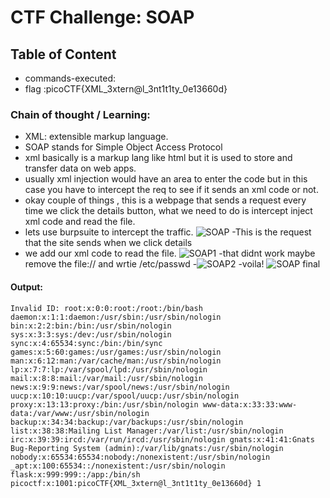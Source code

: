 # CTF Challenge: SOAP

## Table of Content

- commands-executed:  
- flag :picoCTF{XML_3xtern@l_3nt1t1ty_0e13660d} 


### Chain of thought / Learning:
- XML: extensible markup language.
- SOAP stands for Simple Object Access Protocol
- xml basically is a markup lang like html but it is used to store and transfer data on web apps.
- usually xml injection would have an area to enter the code but in this case you have to intercept the req to see if it sends an xml code or not.
- okay couple of things , this is a webpage that sends a request every time we click the details button, what we need to do is intercept inject xml code and read the file. 
- lets use burpsuite to intercept the traffic. 
![SOAP](https://github.com/user-attachments/assets/cda927eb-6837-4537-8af9-afc4383ab352)
-This is the request that the site sends when we click details
- we add our xml code to read the file. ![SOAP1](https://github.com/user-attachments/assets/c229fd2c-ebe4-42dd-835f-a3b9bfd877a4)
-that didnt work maybe remove the file:// and wrtie /etc/passwd
-![SOAP2](https://github.com/user-attachments/assets/9fb7a44f-dcd8-4a69-9777-3e962eb91ae5)
-voila!
![SOAP final](https://github.com/user-attachments/assets/c0fc9eb9-1966-4f6f-80b9-6a564a4b10b1)



#### Output:
```console
Invalid ID: root:x:0:0:root:/root:/bin/bash daemon:x:1:1:daemon:/usr/sbin:/usr/sbin/nologin bin:x:2:2:bin:/bin:/usr/sbin/nologin sys:x:3:3:sys:/dev:/usr/sbin/nologin sync:x:4:65534:sync:/bin:/bin/sync games:x:5:60:games:/usr/games:/usr/sbin/nologin man:x:6:12:man:/var/cache/man:/usr/sbin/nologin lp:x:7:7:lp:/var/spool/lpd:/usr/sbin/nologin mail:x:8:8:mail:/var/mail:/usr/sbin/nologin news:x:9:9:news:/var/spool/news:/usr/sbin/nologin uucp:x:10:10:uucp:/var/spool/uucp:/usr/sbin/nologin proxy:x:13:13:proxy:/bin:/usr/sbin/nologin www-data:x:33:33:www-data:/var/www:/usr/sbin/nologin backup:x:34:34:backup:/var/backups:/usr/sbin/nologin list:x:38:38:Mailing List Manager:/var/list:/usr/sbin/nologin irc:x:39:39:ircd:/var/run/ircd:/usr/sbin/nologin gnats:x:41:41:Gnats Bug-Reporting System (admin):/var/lib/gnats:/usr/sbin/nologin nobody:x:65534:65534:nobody:/nonexistent:/usr/sbin/nologin _apt:x:100:65534::/nonexistent:/usr/sbin/nologin flask:x:999:999::/app:/bin/sh picoctf:x:1001:picoCTF{XML_3xtern@l_3nt1t1ty_0e13660d} 1
```
